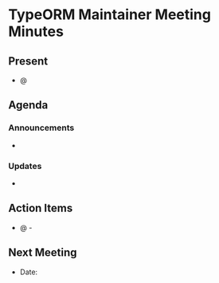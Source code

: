 # TypeORM Maintainer Meeting Minutes

## Present

- @<handle>

## Agenda

### Announcements

- <item>

### Updates

- <item>

## Action Items

- @<handle> - <item>

## Next Meeting

- Date: <date>
